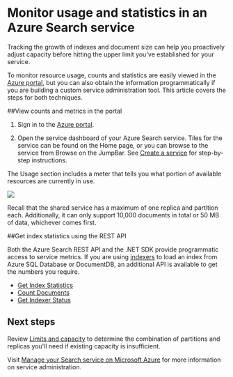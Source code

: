 <properties 
   pageTitle="Monitor usage and statistics in an Azure Search service" 
   description="Track resource consumption and index size for Azure Search" 
   services="search" 
   documentationCenter="" 
   authors="HeidiSteen" 
   manager="mblythe" 
   editor=""
   tags="azure-portal"/>

<tags
   ms.service="search"
   ms.devlang="na"
   ms.topic="article"
   ms.tgt_pltfrm="na"
   ms.workload="required" 
   ms.date="07/08/2015"
   ms.author="heidist"/>

# Monitor usage and statistics in an Azure Search service

Tracking the growth of indexes and document size can help you proactively adjust capacity before hitting the upper limit you've established for your service. 

To monitor resource usage, counts and statistics are easily viewed in the [Azure portal](https://portal.azure.com), but you can also obtain the information programmatically if you are building a custom service administration tool. This article covers the steps for both techniques.

##View counts and metrics in the portal 

1. Sign in to the [Azure portal](https://portal.azure.com). 

2. Open the service dashboard of your Azure Search service. Tiles for the service can be found on the Home page, or you can browse to the service from Browse on the JumpBar. See [Create a service](search-create-service-portal.md) for step-by-step instructions.

The Usage section includes a meter that tells you what portion of available resources are currently in use.

  ![][1]

Recall that the shared service has a maximum of one replica and partition each. Additionally, it can only support 10,000 documents in total or 50 MB of data, whichever comes first.

##Get index statistics using the REST API

Both the Azure Search REST API and the .NET SDK provide programmatic access to service metrics.  If you are using [indexers](https://msdn.microsoft.com/library/azure/dn946891.aspx) to load an index from Azure SQL Database or DocumentDB, an additional API is available to get the numbers you require. 

  + [Get Index Statistics](https://msdn.microsoft.com/library/azure/dn798942.aspx)
  + [Count Documents](https://msdn.microsoft.com/library/azure/dn798924.aspx)
  + [Get Indexer Status](https://msdn.microsoft.com/library/azure/dn946884.aspx)

## Next steps

Review [Limits and capacity](https://msdn.microsoft.com/library/azure/dn798934.aspx) to determine the combination of partitions and replicas you'll need if existing capacity is insufficient. 

Visit [Manage your Search service on Microsoft Azure](search-manage.md) for more information on service administration.

<!--Image references-->
[1]: ./media/search-monitor-usage/AzureSearch-Monitor1.PNG




 